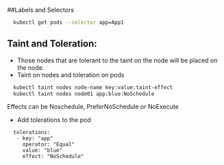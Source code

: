 ##Labels and Selectors

```sh
  kubectl get pods --selector app=App1 
```


## Taint and Toleration:

- Those nodes that are tolerant to the taint on the node will be placed on the node. 
- Taint on nodes and toleration on pods 

```sh
  kubectl taint nodes node-name key:value:taint-effect
  kubectl taint nodes node01 app:blue:NoSchedule 
``` 

Effects can be Noschedule, PreferNoSchedule or NoExecute 

- Add tolerations to the pod

```
  tolerations:
   - key: "app"
     operator: "Equal"
     value: "blue"
     effect: "NoSchedule"
 ```

